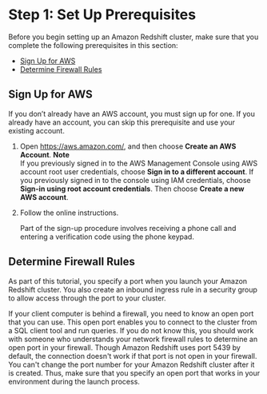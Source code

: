 # Step 1: Set Up Prerequisites<a name="rs-gsg-prereq"></a>

 Before you begin setting up an Amazon Redshift cluster, make sure that you complete the following prerequisites in this section: 
+ [Sign Up for AWS](#rs-gsg-prereq-signup)
+ [Determine Firewall Rules](#rs-gsg-prereq-firewall-rules)

## Sign Up for AWS<a name="rs-gsg-prereq-signup"></a>

If you don’t already have an AWS account, you must sign up for one\. If you already have an account, you can skip this prerequisite and use your existing account\.

1. Open [https://aws\.amazon\.com/](https://aws.amazon.com/), and then choose **Create an AWS Account**\.
**Note**  
If you previously signed in to the AWS Management Console using AWS account root user credentials, choose **Sign in to a different account**\. If you previously signed in to the console using IAM credentials, choose **Sign\-in using root account credentials**\. Then choose **Create a new AWS account**\.

1. Follow the online instructions\.

   Part of the sign\-up procedure involves receiving a phone call and entering a verification code using the phone keypad\.

## Determine Firewall Rules<a name="rs-gsg-prereq-firewall-rules"></a>

As part of this tutorial, you specify a port when you launch your Amazon Redshift cluster\. You also create an inbound ingress rule in a security group to allow access through the port to your cluster\.

If your client computer is behind a firewall, you need to know an open port that you can use\. This open port enables you to connect to the cluster from a SQL client tool and run queries\. If you do not know this, you should work with someone who understands your network firewall rules to determine an open port in your firewall\. Though Amazon Redshift uses port 5439 by default, the connection doesn't work if that port is not open in your firewall\. You can't change the port number for your Amazon Redshift cluster after it is created\. Thus, make sure that you specify an open port that works in your environment during the launch process\.